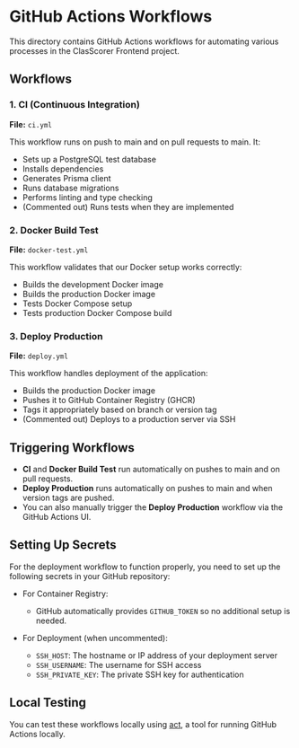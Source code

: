 # GitHub Actions Workflows

This directory contains GitHub Actions workflows for automating various processes in the ClasScorer Frontend project.

## Workflows

### 1. CI (Continuous Integration)

**File:** `ci.yml`

This workflow runs on push to main and on pull requests to main. It:
- Sets up a PostgreSQL test database
- Installs dependencies
- Generates Prisma client
- Runs database migrations
- Performs linting and type checking
- (Commented out) Runs tests when they are implemented

### 2. Docker Build Test

**File:** `docker-test.yml`

This workflow validates that our Docker setup works correctly:
- Builds the development Docker image
- Builds the production Docker image
- Tests Docker Compose setup
- Tests production Docker Compose build

### 3. Deploy Production

**File:** `deploy.yml`

This workflow handles deployment of the application:
- Builds the production Docker image
- Pushes it to GitHub Container Registry (GHCR)
- Tags it appropriately based on branch or version tag
- (Commented out) Deploys to a production server via SSH

## Triggering Workflows

- **CI** and **Docker Build Test** run automatically on pushes to main and on pull requests.
- **Deploy Production** runs automatically on pushes to main and when version tags are pushed.
- You can also manually trigger the **Deploy Production** workflow via the GitHub Actions UI.

## Setting Up Secrets

For the deployment workflow to function properly, you need to set up the following secrets in your GitHub repository:

- For Container Registry:
  - GitHub automatically provides `GITHUB_TOKEN` so no additional setup is needed.

- For Deployment (when uncommented):
  - `SSH_HOST`: The hostname or IP address of your deployment server
  - `SSH_USERNAME`: The username for SSH access
  - `SSH_PRIVATE_KEY`: The private SSH key for authentication

## Local Testing

You can test these workflows locally using [act](https://github.com/nektos/act), a tool for running GitHub Actions locally.
